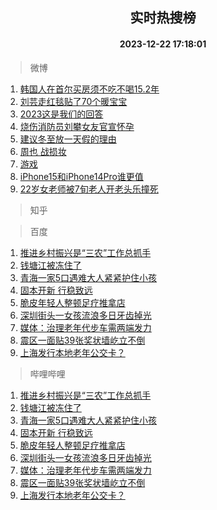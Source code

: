 <div align="center"><h2>实时热搜榜</h2><h4>2023-12-22 17:18:01</h4></div>

> 微博  

1. [韩国人在首尔买房须不吃不喝15.2年](https://s.weibo.com/weibo?q=%23%E9%9F%A9%E5%9B%BD%E4%BA%BA%E5%9C%A8%E9%A6%96%E5%B0%94%E4%B9%B0%E6%88%BF%E9%A1%BB%E4%B8%8D%E5%90%83%E4%B8%8D%E5%96%9D15.2%E5%B9%B4%23&t=31&band_rank=1&Refer=top)<br />
2. [刘芸走红毯贴了70个暖宝宝](https://s.weibo.com/weibo?q=%23%E5%88%98%E8%8A%B8%E8%B5%B0%E7%BA%A2%E6%AF%AF%E8%B4%B4%E4%BA%8670%E4%B8%AA%E6%9A%96%E5%AE%9D%E5%AE%9D%23&t=31&band_rank=2&Refer=top)<br />
3. [2023这是我们的回答](https://s.weibo.com/weibo?q=%232023%E8%BF%99%E6%98%AF%E6%88%91%E4%BB%AC%E7%9A%84%E5%9B%9E%E7%AD%94%23&t=31&band_rank=3&Refer=top)<br />
4. [烧伤消防员刘攀女友官宣怀孕](https://s.weibo.com/weibo?q=%23%E7%83%A7%E4%BC%A4%E6%B6%88%E9%98%B2%E5%91%98%E5%88%98%E6%94%80%E5%A5%B3%E5%8F%8B%E5%AE%98%E5%AE%A3%E6%80%80%E5%AD%95%23&t=31&band_rank=4&Refer=top)<br />
5. [建议冬至放一天假的理由](https://s.weibo.com/weibo?q=%E5%BB%BA%E8%AE%AE%E5%86%AC%E8%87%B3%E6%94%BE%E4%B8%80%E5%A4%A9%E5%81%87%E7%9A%84%E7%90%86%E7%94%B1&t=31&band_rank=5&Refer=top)<br />
6. [周也 战损妆](https://s.weibo.com/weibo?q=%E5%91%A8%E4%B9%9F%20%E6%88%98%E6%8D%9F%E5%A6%86&t=31&band_rank=6&Refer=top)<br />
7. [游戏](https://s.weibo.com/weibo?q=%23%E6%B8%B8%E6%88%8F%23&t=31&band_rank=7&Refer=top)<br />
8. [iPhone15和iPhone14Pro谁更值](https://s.weibo.com/weibo?q=%23iPhone15%E5%92%8CiPhone14Pro%E8%B0%81%E6%9B%B4%E5%80%BC%23&t=31&band_rank=8&Refer=top)<br />
9. [22岁女老师被7旬老人开老头乐撞死](https://s.weibo.com/weibo?q=%2322%E5%B2%81%E5%A5%B3%E8%80%81%E5%B8%88%E8%A2%AB7%E6%97%AC%E8%80%81%E4%BA%BA%E5%BC%80%E8%80%81%E5%A4%B4%E4%B9%90%E6%92%9E%E6%AD%BB%23&t=31&band_rank=9&Refer=top)<br />

> 知乎  


> 百度  

1. [推进乡村振兴是“三农”工作总抓手](https://www.baidu.com/s?wd=%E6%8E%A8%E8%BF%9B%E4%B9%A1%E6%9D%91%E6%8C%AF%E5%85%B4%E6%98%AF%E2%80%9C%E4%B8%89%E5%86%9C%E2%80%9D%E5%B7%A5%E4%BD%9C%E6%80%BB%E6%8A%93%E6%89%8B&sa=fyb_news&rsv_dl=fyb_news)<br />
2. [钱塘江被冻住了](https://www.baidu.com/s?wd=%E9%92%B1%E5%A1%98%E6%B1%9F%E8%A2%AB%E5%86%BB%E4%BD%8F%E4%BA%86&sa=fyb_news&rsv_dl=fyb_news)<br />
3. [青海一家5口遇难大人紧紧护住小孩](https://www.baidu.com/s?wd=%E9%9D%92%E6%B5%B7%E4%B8%80%E5%AE%B65%E5%8F%A3%E9%81%87%E9%9A%BE%E5%A4%A7%E4%BA%BA%E7%B4%A7%E7%B4%A7%E6%8A%A4%E4%BD%8F%E5%B0%8F%E5%AD%A9&sa=fyb_news&rsv_dl=fyb_news)<br />
4. [固本开新 行稳致远](https://www.baidu.com/s?wd=%E5%9B%BA%E6%9C%AC%E5%BC%80%E6%96%B0+%E8%A1%8C%E7%A8%B3%E8%87%B4%E8%BF%9C&sa=fyb_news&rsv_dl=fyb_news)<br />
5. [脆皮年轻人整顿足疗推拿店](https://www.baidu.com/s?wd=%E8%84%86%E7%9A%AE%E5%B9%B4%E8%BD%BB%E4%BA%BA%E6%95%B4%E9%A1%BF%E8%B6%B3%E7%96%97%E6%8E%A8%E6%8B%BF%E5%BA%97&sa=fyb_news&rsv_dl=fyb_news)<br />
6. [深圳街头一女孩流浪多日牙齿掉光](https://www.baidu.com/s?wd=%E6%B7%B1%E5%9C%B3%E8%A1%97%E5%A4%B4%E4%B8%80%E5%A5%B3%E5%AD%A9%E6%B5%81%E6%B5%AA%E5%A4%9A%E6%97%A5%E7%89%99%E9%BD%BF%E6%8E%89%E5%85%89&sa=fyb_news&rsv_dl=fyb_news)<br />
7. [媒体：治理老年代步车需两端发力](https://www.baidu.com/s?wd=%E5%AA%92%E4%BD%93%EF%BC%9A%E6%B2%BB%E7%90%86%E8%80%81%E5%B9%B4%E4%BB%A3%E6%AD%A5%E8%BD%A6%E9%9C%80%E4%B8%A4%E7%AB%AF%E5%8F%91%E5%8A%9B&sa=fyb_news&rsv_dl=fyb_news)<br />
8. [震区一面贴39张奖状墙屹立不倒](https://www.baidu.com/s?wd=%E9%9C%87%E5%8C%BA%E4%B8%80%E9%9D%A2%E8%B4%B439%E5%BC%A0%E5%A5%96%E7%8A%B6%E5%A2%99%E5%B1%B9%E7%AB%8B%E4%B8%8D%E5%80%92&sa=fyb_news&rsv_dl=fyb_news)<br />
9. [上海发行本地老年公交卡？](https://www.baidu.com/s?wd=%E4%B8%8A%E6%B5%B7%E5%8F%91%E8%A1%8C%E6%9C%AC%E5%9C%B0%E8%80%81%E5%B9%B4%E5%85%AC%E4%BA%A4%E5%8D%A1%EF%BC%9F&sa=fyb_news&rsv_dl=fyb_news)<br />

> 哔哩哔哩  

1. [推进乡村振兴是“三农”工作总抓手](https://www.baidu.com/s?wd=%E6%8E%A8%E8%BF%9B%E4%B9%A1%E6%9D%91%E6%8C%AF%E5%85%B4%E6%98%AF%E2%80%9C%E4%B8%89%E5%86%9C%E2%80%9D%E5%B7%A5%E4%BD%9C%E6%80%BB%E6%8A%93%E6%89%8B&sa=fyb_news&rsv_dl=fyb_news)<br />
2. [钱塘江被冻住了](https://www.baidu.com/s?wd=%E9%92%B1%E5%A1%98%E6%B1%9F%E8%A2%AB%E5%86%BB%E4%BD%8F%E4%BA%86&sa=fyb_news&rsv_dl=fyb_news)<br />
3. [青海一家5口遇难大人紧紧护住小孩](https://www.baidu.com/s?wd=%E9%9D%92%E6%B5%B7%E4%B8%80%E5%AE%B65%E5%8F%A3%E9%81%87%E9%9A%BE%E5%A4%A7%E4%BA%BA%E7%B4%A7%E7%B4%A7%E6%8A%A4%E4%BD%8F%E5%B0%8F%E5%AD%A9&sa=fyb_news&rsv_dl=fyb_news)<br />
4. [固本开新 行稳致远](https://www.baidu.com/s?wd=%E5%9B%BA%E6%9C%AC%E5%BC%80%E6%96%B0+%E8%A1%8C%E7%A8%B3%E8%87%B4%E8%BF%9C&sa=fyb_news&rsv_dl=fyb_news)<br />
5. [脆皮年轻人整顿足疗推拿店](https://www.baidu.com/s?wd=%E8%84%86%E7%9A%AE%E5%B9%B4%E8%BD%BB%E4%BA%BA%E6%95%B4%E9%A1%BF%E8%B6%B3%E7%96%97%E6%8E%A8%E6%8B%BF%E5%BA%97&sa=fyb_news&rsv_dl=fyb_news)<br />
6. [深圳街头一女孩流浪多日牙齿掉光](https://www.baidu.com/s?wd=%E6%B7%B1%E5%9C%B3%E8%A1%97%E5%A4%B4%E4%B8%80%E5%A5%B3%E5%AD%A9%E6%B5%81%E6%B5%AA%E5%A4%9A%E6%97%A5%E7%89%99%E9%BD%BF%E6%8E%89%E5%85%89&sa=fyb_news&rsv_dl=fyb_news)<br />
7. [媒体：治理老年代步车需两端发力](https://www.baidu.com/s?wd=%E5%AA%92%E4%BD%93%EF%BC%9A%E6%B2%BB%E7%90%86%E8%80%81%E5%B9%B4%E4%BB%A3%E6%AD%A5%E8%BD%A6%E9%9C%80%E4%B8%A4%E7%AB%AF%E5%8F%91%E5%8A%9B&sa=fyb_news&rsv_dl=fyb_news)<br />
8. [震区一面贴39张奖状墙屹立不倒](https://www.baidu.com/s?wd=%E9%9C%87%E5%8C%BA%E4%B8%80%E9%9D%A2%E8%B4%B439%E5%BC%A0%E5%A5%96%E7%8A%B6%E5%A2%99%E5%B1%B9%E7%AB%8B%E4%B8%8D%E5%80%92&sa=fyb_news&rsv_dl=fyb_news)<br />
9. [上海发行本地老年公交卡？](https://www.baidu.com/s?wd=%E4%B8%8A%E6%B5%B7%E5%8F%91%E8%A1%8C%E6%9C%AC%E5%9C%B0%E8%80%81%E5%B9%B4%E5%85%AC%E4%BA%A4%E5%8D%A1%EF%BC%9F&sa=fyb_news&rsv_dl=fyb_news)<br />
